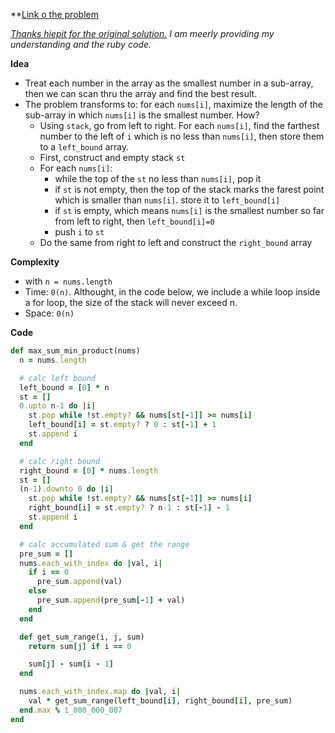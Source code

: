 **[Link o the problem](https://leetcode.com/problems/maximum-subarray-min-product/discuss/1199300/ruby-Using-stack-and-accumulated-sum)

*[Thanks hiepit for the original solution.](https://leetcode.com/problems/maximum-subarray-min-product/discuss/1198718/JavaPython-Stack-keeps-index-of-elements-less-than-numsi-O(N)) I am meerly providing my understanding and the ruby code.*

**Idea**

- Treat each number in the array as the smallest number in a sub-array, then we can scan thru the array and find the best result.
- The problem transforms to: for each `nums[i]`, maximize the length of the sub-array in which `nums[i]` is the smallest number. How?
  - Using `stack`, go from left to right. For each `nums[i]`, find the farthest number to the left of `i` which is no less than `nums[i]`, then store them to a  `left_bound` array.
  - First, construct and empty stack `st`
  - For each `nums[i]`:
	  - while the top of the `st` no less than `nums[i]`, pop it
	  - if `st` is not empty, then the top of the stack marks the farest point which is smaller than `nums[i]`. store it to `left_bound[i]`
	  - if `st` is empty, which means `nums[i]` is the smallest number so far from left to right, then `left_bound[i]=0`
	  - push `i` to `st`
   - Do the same from right to left and construct the `right_bound` array

**Complexity**

- with `n = nums.length`
- Time: `0(n)`. Althought, in the code below, we include a while loop inside a for loop, the size of the stack will never exceed n.
- Space: `0(n)`

**Code**

```ruby
def max_sum_min_product(nums)
  n = nums.length

  # calc left bound
  left_bound = [0] * n
  st = []
  0.upto n-1 do |i|
    st.pop while !st.empty? && nums[st[-1]] >= nums[i]
    left_bound[i] = st.empty? ? 0 : st[-1] + 1
    st.append i
  end

  # calc right bound
  right_bound = [0] * nums.length
  st = []
  (n-1).downto 0 do |i|
    st.pop while !st.empty? && nums[st[-1]] >= nums[i]
    right_bound[i] = st.empty? ? n-1 : st[-1] - 1
    st.append i
  end

  # calc accumulated sum & get the range
  pre_sum = []
  nums.each_with_index do |val, i|
    if i == 0
      pre_sum.append(val)
    else
      pre_sum.append(pre_sum[-1] + val)
    end
  end

  def get_sum_range(i, j, sum)
    return sum[j] if i == 0

    sum[j] - sum[i - 1]
  end

  nums.each_with_index.map do |val, i|
    val * get_sum_range(left_bound[i], right_bound[i], pre_sum)
  end.max % 1_000_000_007
end
```
